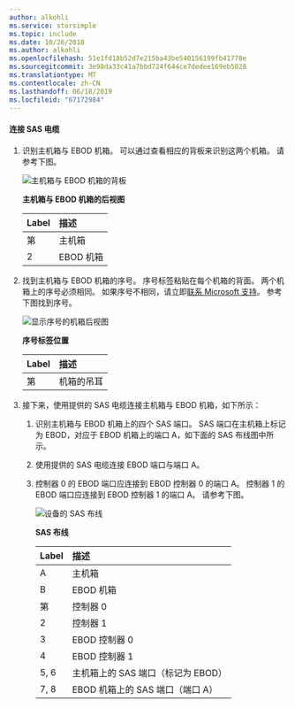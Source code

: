 ```yaml
---
author: alkohli
ms.service: storsimple
ms.topic: include
ms.date: 10/26/2018
ms.author: alkohli
ms.openlocfilehash: 51e1fd18b52d7e215ba43be540156199fb41778e
ms.sourcegitcommit: 3e98da33c41a7bbd724f644ce7dedee169eb5028
ms.translationtype: MT
ms.contentlocale: zh-CN
ms.lasthandoff: 06/18/2019
ms.locfileid: "67172984"
---
```

#### <a name="to-attach-the-sas-cables"></a>连接 SAS 电缆
1. 识别主机箱与 EBOD 机箱。 可以通过查看相应的背板来识别这两个机箱。 请参考下图。 
   
    ![主机箱与 EBOD 机箱的背板](./media/storsimple-sas-cable-8600/HCSBackplaneofprimaryandEBODenclosure.png)
   
    **主机箱与 EBOD 机箱的后视图**
   
   | Label | 描述 |
   |:--- |:--- |
   | 第 |主机箱 |
   | 2 |EBOD 机箱 |
2. 找到主机箱与 EBOD 机箱的序号。 序号标签粘贴在每个机箱的背面。 两个机箱上的序号必须相同。 如果序号不相同，请立即[联系 Microsoft 支持](../articles/storsimple/storsimple-contact-microsoft-support.md)。 参考下图找到序号。
   
    ![显示序号的机箱后视图](./media/storsimple-sas-cable-8600/HCSRearviewofenclosureindicatinglocationofserialnumbersticker.png)
   
    **序号标签位置**
   
   | Label | 描述 |
   |:--- |:--- |
   | 第 |机箱的吊耳 |
3. 接下来，使用提供的 SAS 电缆连接主机箱与 EBOD 机箱，如下所示：
   
   1. 识别主机箱与 EBOD 机箱上的四个 SAS 端口。 SAS 端口在主机箱上标记为 EBOD，对应于 EBOD 机箱上的端口 A，如下面的 SAS 布线图中所示。
   2. 使用提供的 SAS 电缆连接 EBOD 端口与端口 A。
   3. 控制器 0 的 EBOD 端口应连接到 EBOD 控制器 0 的端口 A。 控制器 1 的 EBOD 端口应连接到 EBOD 控制器 1 的端口 A。 请参考下图。 
      
      ![设备的 SAS 布线](./media/storsimple-sas-cable-8600/HCSSAScablingforyourdevice.png)
      
      **SAS 布线**
      
      | Label | 描述 |
      |:--- |:--- |
      | A |主机箱 |
      | B |EBOD 机箱 |
      | 第 |控制器 0 |
      | 2 |控制器 1 |
      | 3 |EBOD 控制器 0 |
      | 4 |EBOD 控制器 1 |
      | 5, 6 |主机箱上的 SAS 端口（标记为 EBOD） |
      | 7, 8 |EBOD 机箱上的 SAS 端口（端口 A） |

